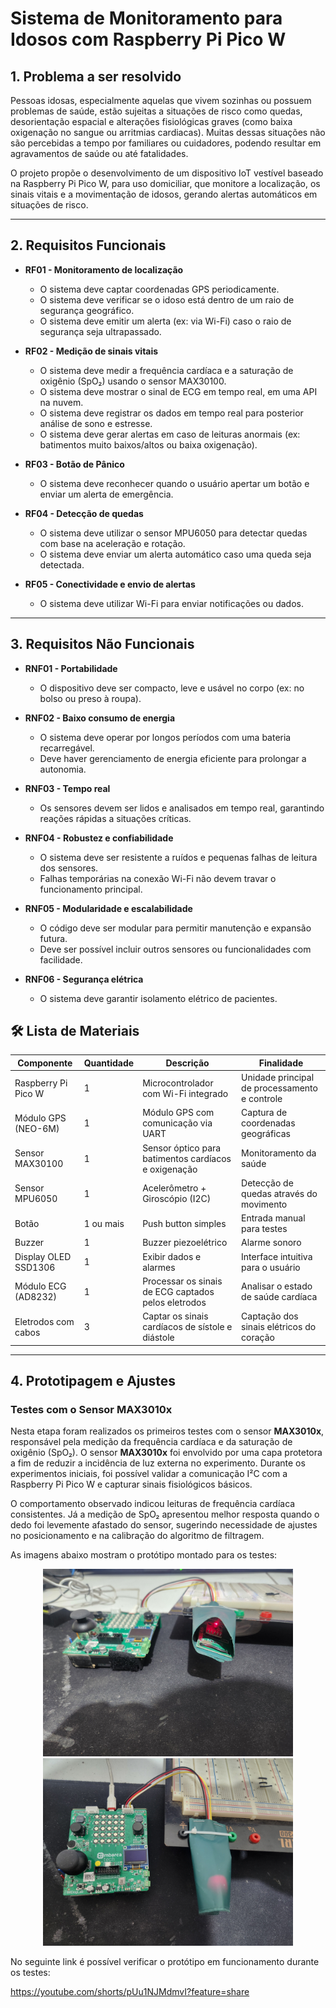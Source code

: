 # Sistema de Monitoramento para Idosos com Raspberry Pi Pico W

## 1. Problema a ser resolvido

Pessoas idosas, especialmente aquelas que vivem sozinhas ou possuem problemas de saúde, estão sujeitas a situações de risco como quedas, desorientação espacial e alterações fisiológicas graves (como baixa oxigenação no sangue ou arritmias cardiacas). Muitas dessas situações não são percebidas a tempo por familiares ou cuidadores, podendo resultar em agravamentos de saúde ou até fatalidades.  

O projeto propõe o desenvolvimento de um dispositivo IoT vestível baseado na Raspberry Pi Pico W, para uso domiciliar, que monitore a localização, os sinais vitais e a movimentação de idosos, gerando alertas automáticos em situações de risco.

---

## 2. Requisitos Funcionais

- **RF01 - Monitoramento de localização**
  - O sistema deve captar coordenadas GPS periodicamente.
  - O sistema deve verificar se o idoso está dentro de um raio de segurança geográfico.
  - O sistema deve emitir um alerta (ex: via Wi-Fi) caso o raio de segurança seja ultrapassado.

- **RF02 - Medição de sinais vitais**
  - O sistema deve medir a frequência cardíaca e a saturação de oxigênio (SpO₂) usando o sensor MAX30100.
  - O sistema deve mostrar o sinal de ECG em tempo real, em uma API na nuvem.
  - O sistema deve registrar os dados em tempo real para posterior análise de sono e estresse.
  - O sistema deve gerar alertas em caso de leituras anormais (ex: batimentos muito baixos/altos ou baixa oxigenação).

- **RF03 - Botão de Pânico**
  - O sistema deve reconhecer quando o usuário apertar um botão e enviar um alerta de emergência.

- **RF04 - Detecção de quedas**
  - O sistema deve utilizar o sensor MPU6050 para detectar quedas com base na aceleração e rotação.
  - O sistema deve enviar um alerta automático caso uma queda seja detectada.

- **RF05 - Conectividade e envio de alertas**
  - O sistema deve utilizar Wi-Fi para enviar notificações ou dados.

---

## 3. Requisitos Não Funcionais

- **RNF01 - Portabilidade**
  - O dispositivo deve ser compacto, leve e usável no corpo (ex: no bolso ou preso à roupa).

- **RNF02 - Baixo consumo de energia**
  - O sistema deve operar por longos períodos com uma bateria recarregável.
  - Deve haver gerenciamento de energia eficiente para prolongar a autonomia.

- **RNF03 - Tempo real**
  - Os sensores devem ser lidos e analisados em tempo real, garantindo reações rápidas a situações críticas.

- **RNF04 - Robustez e confiabilidade**
  - O sistema deve ser resistente a ruídos e pequenas falhas de leitura dos sensores.
  - Falhas temporárias na conexão Wi-Fi não devem travar o funcionamento principal.

- **RNF05 - Modularidade e escalabilidade**
  - O código deve ser modular para permitir manutenção e expansão futura.
  - Deve ser possível incluir outros sensores ou funcionalidades com facilidade.
 
- **RNF06 - Segurança elétrica**
  - O sistema deve garantir isolamento elétrico de pacientes.


## 🛠️ Lista de Materiais

| Componente                | Quantidade | Descrição                                                | Finalidade                                    |
|---------------------------|------------|------------------------------------------------------------|-----------------------------------------------|
| Raspberry Pi Pico W       | 1          | Microcontrolador com Wi-Fi integrado                      | Unidade principal de processamento e controle |
| Módulo GPS (NEO-6M)   | 1          | Módulo GPS com comunicação via UART                      | Captura de coordenadas geográficas            |
| Sensor MAX30100           | 1          | Sensor óptico para batimentos cardíacos e oxigenação     | Monitoramento da saúde                        |
| Sensor MPU6050            | 1          | Acelerômetro + Giroscópio (I2C)                          | Detecção de quedas através do movimento       |                    |
| Botão          | 1 ou mais  | Push button simples                                      | Entrada manual para testes                    |
| Buzzer          | 1   | Buzzer piezoelétrico                                      | Alarme sonoro                   |
| Display OLED SSD1306          | 1   | Exibir dados e alarmes                                      | Interface intuitiva para o usuário                  |
| Módulo ECG (AD8232)      | 1   | Processar os sinais de ECG captados pelos eletrodos                                      | Analisar o estado de saúde cardíaca             |
| Eletrodos com cabos     | 3   | Captar os sinais cardíacos de sístole e diástole                                      | Captação dos sinais elétricos do coração             |

---
## 4. Prototipagem e Ajustes
### Testes com o Sensor MAX3010x

Nesta etapa foram realizados os primeiros testes com o sensor **MAX3010x**, responsável pela medição da frequência cardíaca e da saturação de oxigênio (SpO₂). O sensor **MAX3010x** foi envolvido por uma capa protetora a fim de reduzir a incidência de luz externa no experimento.
Durante os experimentos iniciais, foi possível validar a comunicação I²C com a Raspberry Pi Pico W e capturar sinais fisiológicos básicos.  

O comportamento observado indicou leituras de frequência cardíaca consistentes. Já a medição de SpO₂ apresentou melhor resposta quando o dedo foi levemente afastado do sensor, sugerindo necessidade de ajustes no posicionamento e na calibração do algoritmo de filtragem.

As imagens abaixo mostram o protótipo montado para os testes:

<p align="center">
  <img src="imagens/bpmspo2_sensor.jpg" alt="Protótipo com MAX3010x em teste" width="400"/>
  <img src="imagens/bpmspo2.jpg" alt="Montagem estrutural do protótipo" width="400"/>
</p>

No seguinte link é possível verificar o protótipo em funcionamento durante os testes:

https://youtube.com/shorts/pUu1NJMdmvI?feature=share
